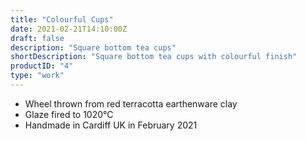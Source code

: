 ```yaml
---
title: "Colourful Cups"
date: 2021-02-21T14:10:00Z
draft: false
description: "Square bottom tea cups"
shortDescription: "Square bottom tea cups with colourful finish"
productID: "4"
type: "work"
---
```


- Wheel thrown from red terracotta earthenware clay 
- Glaze fired to 1020&deg;C
- Handmade in Cardiff UK in February 2021